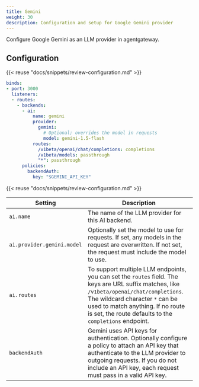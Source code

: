 ```yaml
---
title: Gemini
weight: 30
description: Configuration and setup for Google Gemini provider
---
```


Configure Google Gemini as an LLM provider in agentgateway.

## Configuration

{{< reuse "docs/snippets/review-configuration.md" >}}

```yaml
binds:
- port: 3000
  listeners:
  - routes:
    - backends:
      - ai:
          name: gemini
          provider:
            gemini:
              # Optional; overrides the model in requests
              model: gemini-1.5-flash
          routes:
            /v1beta/openai/chat/completions: completions
            /v1beta/models: passthrough
            "*": passthrough
      policies:
        backendAuth:
          key: "$GEMINI_API_KEY"
```

{{< reuse "docs/snippets/review-configuration.md" >}}

| Setting | Description |
|---------|-------------|
| `ai.name` | The name of the LLM provider for this AI backend. |
| `ai.provider.gemini.model` | Optionally set the model to use for requests. If set, any models in the request are overwritten. If not set, the request must include the model to use. |
| `ai.routes` | To support multiple LLM endpoints, you can set the `routes` field. The keys are URL suffix matches, like `/v1beta/openai/chat/completions`. The wildcard character `*` can be used to match anything. If no route is set, the route defaults to the `completions` endpoint. |
| `backendAuth` | Gemini uses API keys for authentication. Optionally configure a policy to attach an API key that authenticate to the LLM provider to outgoing requests. If you do not include an API key, each request must pass in a valid API key. |
